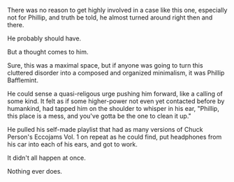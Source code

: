 There was no reason to get highly involved in a case like this one, especially not for Phillip, and truth be told, he almost turned around right then and there.

He probably should have.

But a thought comes to him.

Sure, this was a maximal space, but if anyone was going to turn this cluttered disorder into a composed and organized minimalism, it was Phillip Bafflemint.

He could sense a quasi-religous urge pushing him forward, like a calling of some kind. It felt as if some higher-power not even yet contacted before by humankind, had tapped him on the shoulder to whisper in his ear, "Phillip, this place is a mess, and you've gotta be the one to clean it up."

He pulled his self-made playlist that had as many versions of Chuck Person's Eccojams Vol. 1 on repeat as he could find, put headphones from his car into each of his ears, and got to work.

It didn't all happen at once.

Nothing ever does.